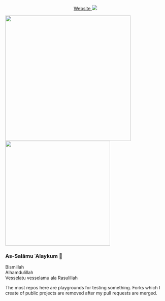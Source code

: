 <p align="Center">
  <a href="http://www.incyi.ml/">
    Website
  </a>
  
  
  <a href="https://www.linkedin.com/in/yigitinanc/">
    <img src="https://img.shields.io/badge/-LinkedIn%20-blue" />
  </a>
  
<img src="https://github-readme-stats.vercel.app/api?username=incyi&show_icons=true&theme=dark" width="395"/> <img src="https://github-readme-stats.vercel.app/api/top-langs?username=incyi&layout=compact&theme=dark" width="330"/> 

</p>

### As-Salāmu ʿAlaykum 👋

Bismillah  
Alhamdulillah  
Vesselatu vesselamu ala Rasulillah  

The most repos here are playgrounds for testing something. Forks which I create of public projects are removed after my pull requests are merged.

<!--
**incyi/incyi** is a ✨ _special_ ✨ repository because its `README.md` (this file) appears on your GitHub profile.

Here are some ideas to get you started:

- 🔭 I’m currently working on ...
- 🌱 I’m currently learning ...
- 👯 I’m looking to collaborate on ...
- 🤔 I’m looking for help with ...
- 💬 Ask me about ...
- 📫 How to reach me: ...
- 😄 Pronouns: ...
- ⚡ Fun fact: ...
-->
